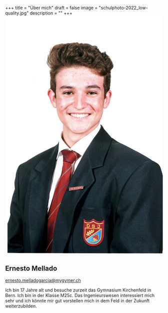 +++
title = "Über mich"
draft = false
image = "schulphoto-2022_low-quality.jpg"
description = ""
+++
![](schulphoto-2022_low-quality.jpg)

## Ernesto Mellado

ernesto.melladogarcia@mygymer.ch

Ich bin 17 Jahre alt und besuche zurzeit das Gymnasium Kirchenfeld in Bern. Ich bin in der Klasse M25c. Das Ingenieurswesen interessiert mich sehr und ich könnte mir gut vorstellen mich in dem Feld in der Zukunft weiterzubilden.